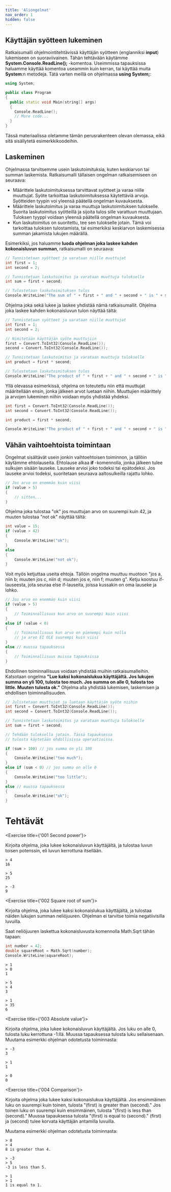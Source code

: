 ```yaml
---
title: 'Aliongelmat'
nav_order: 1
hidden: false
---
```


## Käyttäjän syötteen lukeminen

Ratkaisumalli ohjelmointitehtävissä käyttäjän syötteen (englanniksi **input**) lukemiseen on suoraviivainen. Tähän tehtävään käytämme **System.Console.ReadLine();** -komentoa. Useimmissa tapauksissa haluamme käyttää komentoa useammin kuin kerran, tai käyttää muita **System**:n metodeja. Tätä varten meillä on ohjelmassa **using System;**:

```cpp
using System;

public class Program
{
  public static void Main(string[] args)
  {
    Console.ReadLine();
    // More code...
  }
}

```

Tässä materiaalissa oletamme tämän perusrakenteen olevan olemassa, eikä sitä sisällytetä esimerkkikoodeihin.

## Laskeminen

Ohjelmassa tarvitsemme usein laskutoimituksia, kuten keskiarvon tai summan laskemista. Ratkaisumalli tällaisen ongelman ratkaisemiseen on seuraava:

- Määrittele laskutoimituksessa tarvittavat syötteet ja varaa niille muuttujat. Syöte tarkoittaa laskutoimituksessa käytettäviä arvoja. Syötteiden tyypin voi yleensä päätellä ongelman kuvauksesta.
- Määrittele laskutoimitus ja varaa muuttuja laskutoimituksen tulokselle. Suorita laskutoimitus syötteillä ja sijoita tulos sille varattuun muuttujaan. Tuloksen tyyppi voidaan yleensä päätellä ongelman kuvauksesta.  
- Kun laskutoimitus on suoritettu, tee sen tulokselle jotain. Tämä voi tarkoittaa tuloksen tulostamista, tai esimerkiksi keskiarvon laskemisessa summan jakamista lukujen määrällä.

Esimerkiksi, jos haluamme **luoda ohjelman joka laskee kahden kokonaisluvun summan**, ratkaisumalli on seuraava:


```cpp
// Tunnistetaan syötteet ja varataan niille muuttujat
int first = 1;
int second = 2;

// Tunnistetaan laskutoimitus ja varataan muuttuja tulokselle
int sum = first + second;

// Tulostetaan laskutoimituksen tulos
Console.WriteLine("The sum of " + first + " and " + second + " is " + sum);
```

Ohjelma joka sekä lukee ja laskee yhdistää nämä ratkaisumallit. Ohjelma joka laskee kahden kokonaisluvun tulon näyttää tältä:


```cpp
// Tunnistetaan syötteet ja varataan niille muuttujat
int first = 1;
int second = 2;

// Nimitetään käyttäjän syöte muuttujiin
first = Convert.ToInt32(Console.ReadLine());
second = Convert.ToInt32(Console.ReadLine());

// Tunnistetaan laskutoimitus ja varataan muuttuja tulokselle
int product = first * second;

// Tulostetaan laskutoimituksen tulos
Console.WriteLine("The product of " + first + " and " + second + " is " + product);
```
Yllä olevassa esimerkissä, ohjelma on toteutettu niin että muuttujat määritellään ensin, jonka jälkeen arvot luetaan niihin. Muuttujien määrittely ja arvojen lukeminen niihin voidaan myös yhdistää yhdeksi.

```cpp
int first = Convert.ToInt32(Console.ReadLine());
int second = Convert.ToInt32(Console.ReadLine());

int product = first * second;

Console.WriteLine("The product of " + first + " and " + second + " is " + product);

```

## Vähän vaihtoehtoista toimintaan

Ongelmat sisältävät usein jonkin vaihtoehtoisen toiminnon, ja tällöin käytämme ehtolauseita. Ehtolause alkaa **if** -komennolla, jonka jälkeen tulee sulkujen sisään lauseke. Lauseke arvioi joko todeksi tai epätodeksi. Jos lauseke arvioi todeksi, suoritetaan seuraava aaltosulkeilla rajattu lohko.


```cpp
// Jos arvo on enemmän kuin viisi
if (value > 5)
{
    // sitten...
}
```

Ohjelma joka tulostaa "ok" jos muuttujan arvo on suurempi kuin 42, ja muuten tulostaa "not ok" näyttää tältä:

```cpp
int value = 15;
if (value > 42)
{
    Console.WriteLine("ok");
}
else
{
    Console.WriteLine("not ok");
}
```

Voit myös ketjuttaa useita ehtoja. Tällöin ongelma muuttuu muotoon "jos a, niin b; muuten jos c, niin d; muuten jos e, niin f; muuten g". Ketju koostuu if-lauseesta, jota seuraa else if-lauseita, joissa kussakin on oma lauseke ja lohko.


```cpp
// Jos arvo on enemmän kuin viisi
if (value > 5)
{
    // Toiminnallisuus kun arvo on suurempi kuin viisi
}
else if (value < 0)
{
    // Toiminallisuus kun arvo on pienempi kuin nolla
    // ja arvo EI OLE suurempi kuin viisi
}
else // muussa tapauksessa
{
    // Toiminnallisuus muissa tapauksissa
}
```

Ehdollinen toiminnallisuus voidaan yhdistää muihin ratkaisumalleihin. Katsotaan ongelma **"Lue kaksi kokonaislukua käyttäjältä. Jos lukujen summa on yli 100, tulosta too much. Jos summa on alle 0, tulosta too little. Muuten tulosta ok."** Ohjelma alla yhdistää lukemisen, laskemisen ja ehdollisen toiminnallisuuden.


```cpp
// Julistetaan muuttujat ja luetaan käyttäjän syöte niihin
int first = Convert.ToInt32(Console.ReadLine());
int second = Convert.ToInt32(Console.ReadLine());

// Tunnistetaan laskutoimitus ja varataan muuttuja tulokselle
int sum = first + second;

// Tehdään tuloksella jotain. Tässä tapauksessa
// tulosta käytetään ehdollisissa operaatioissa.

if (sum > 100) // jos summa on yli 100
{
    Console.WriteLine("too much");
}
else if (sum < 0) // jos summa on alle 0
{
    Console.WriteLine("too little");
}
else // muussa tapauksessa
{
    Console.WriteLine("ok");
}
```

# Tehtävät

<Exercise title={'001 Second power'}>

Kirjoita ohjelma, joka lukee kokonaisluvun käyttäjältä, ja tulostaa luvun toisen potenssin, eli luvun kerrottuna itsellään.

```console
> 4
16
```

```console
> 5
25
```

```console
> -3
9
```

</Exercise>

<Exercise title={'002 Square root of sum'}>

Kirjoita ohjelma, joka lukee kaksi kokonaislukua käyttäjältä, ja tulostaa näiden lukujen summan neliöjuuren. Ohjelman ei tarvitse toimia negatiivisilla luvuilla.

Saat neliöjuuren laskettua kokonaisluvusta komennolla Math.Sqrt tähän tapaan:

```cpp
int number = 42;
double squareRoot = Math.Sqrt(number);
Console.WriteLine(squareRoot);
```

```console
> 1 
> 0 
1
```

```console
> 5 
> 4 
3
```

```console
> 1 
> 35 
6
```

</Exercise>

<Exercise title={'003 Absolute value'}>

Kirjoita ohjelma, joka lukee kokonaisluvun käyttäjältä. Jos luku on alle 0, tulosta luku kerrottuna -1:llä. Muussa tapauksessa tulosta luku sellaisenaan. Muutama esimerkki ohjelman odotetusta toiminnasta:

```console
> -3
3
```

```console
> 1
1
```

```console
> 0
0
```

</Exercise>

<Exercise title={'004 Comparison'}>

Kirjoita ohjelma joka lukee kaksi kokonaislukua käyttäjältä. Jos ensimmäinen luku on suurempi kuin toinen, tulosta "(first) is greater than (second)." Jos toinen luku on suurempi kuin ensimmäinen, tulosta "(first) is less than (second)." Muussa tapauksessa tulosta "(first) is equal to (second)." (first) ja (second) tulee korvata käyttäjän antamilla luvuilla.

Muutama esimerkki ohjelman odotetusta toiminnasta:

```console
> 8 
> 4 
8 is greater than 4.
```

```console
> -3 
> 5 
-3 is less than 5.
```

```console
> 1 
> 1 
1 is equal to 1.
```

</Exercise>
